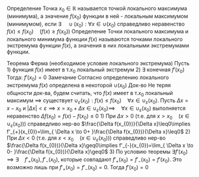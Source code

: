 Определение
	Точка $x_{0}\in \mathbb{R}$ называется точкой локального максимума (минимума), а значение $f(x_{0})$ функции в ней - локальным максимумом (минимумом), если $\exists \quad\cup(x_{0}):\forall x\in\cup(x_{0})$ справедливо неравенство $f(x)\leq f(x_{0})\quad(f(x)\geq f(x_{0}))$
Определение
	Точки локального максимума и локального минимума функции $f(x)$ называются точками локального экстремума функции $f(x)$, а значения в них локальными экстремумами функции.

Теорема Ферма (необходимое условие локального экстремума)
	Пусть
		1) функция $f(x)$ имеет в т.$x_{0}$ локальный экстремум
		2) $\exists$ конечная $f'(x_{0})$
	Тогда: $f'(x_{0})=0$
Замечание
	Согласно определению локального экстремума $f(x)$ определена в некоторой $\cup(x_{0})$
Док-во
	Не теряя общности док-ва, будем считать, что $f(x)$ имеет в т.$x_{0}$ локальный максимум $\implies$ существует $\cup_{\varepsilon}(x_{0}):f(x)\leq f(x_{0})\quad\forall x\in\cup_{\varepsilon}(x_{0})$.
	Пусть $\Delta x=x-x_{0}$ и $|\Delta x|<\varepsilon\implies x=x_{0}+\Delta x\in\cup_{\varepsilon}(x_{0})\implies \quad\forall x\in\cup_{\varepsilon}(x_{0})$ выполняется неравенство $\Delta f(x_{0})=f(x)-f(x_{0})\leq0$
		1) При $\Delta x>0$ (т.е. для $x>x_{0}\quad(x\in\cup_{\varepsilon}(x_{0}))$) справедливо нер-во 
			$\frac{\Delta f(x_{0})}{\Delta x}\leq0\implies f'_{+}(x_{0})=\lim_{ \Delta x \to 0+ }\frac{\Delta f(x_{0})}{\Delta x}\leq0$
		2) При $\Delta x<0$ (т.е. для $x<x_{0}\quad(x\in\cup_{\varepsilon}(x_{0}))$) справедливо нер-во 
			$\frac{\Delta f(x_{0})}{\Delta x}\geq0\implies f'_{-}(x_{0})=\lim_{ \Delta x \to 0- }\frac{\Delta f(x_{0})}{\Delta x}\geq0$
		3) По условию теоремы $\exists f'(x_{0})\implies \exists \quad f'_{+}(x_{0}),f'_{-}(x_{0})$, которые совпадают $f'_{+}(x_{0})=f'_{-}(x_{0})=f'(x_{0})$. Это возможно лишь при $f'_{+}(x_{0})=f'_{-}(x_{0})=0$. Тогда $f'(x_{0})=0$
